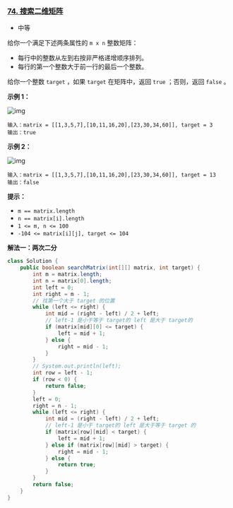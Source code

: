 ### [74. 搜索二维矩阵](https://leetcode.cn/problems/search-a-2d-matrix/)

- 中等

给你一个满足下述两条属性的 `m x n` 整数矩阵：

- 每行中的整数从左到右按非严格递增顺序排列。
- 每行的第一个整数大于前一行的最后一个整数。

给你一个整数 `target` ，如果 `target` 在矩阵中，返回 `true` ；否则，返回 `false` 。

 

**示例 1：**

![img](https://assets.leetcode.com/uploads/2020/10/05/mat.jpg)

```
输入：matrix = [[1,3,5,7],[10,11,16,20],[23,30,34,60]], target = 3
输出：true
```

**示例 2：**

![img](https://assets.leetcode-cn.com/aliyun-lc-upload/uploads/2020/11/25/mat2.jpg)

```
输入：matrix = [[1,3,5,7],[10,11,16,20],[23,30,34,60]], target = 13
输出：false
```

 

**提示：**

- `m == matrix.length`
- `n == matrix[i].length`
- `1 <= m, n <= 100`
- `-104 <= matrix[i][j], target <= 104`



**解法一：两次二分**



```java
class Solution {
    public boolean searchMatrix(int[][] matrix, int target) {
        int m = matrix.length;
        int n = matrix[0].length;
        int left = 0;
        int right = m - 1;
        // 找第一个大于 target 的位置
        while (left <= right) {
            int mid = (right - left) / 2 + left;
            // left-1 是小于等于 target的 left 是大于 target的
            if (matrix[mid][0] <= target) {
                left = mid + 1;
            } else {
                right = mid - 1;
            }
        }
        // System.out.println(left);
        int row = left - 1;
        if (row < 0) {
            return false;
        }
        left = 0;
        right = n - 1;
        while (left <= right) {
            int mid = (right - left) / 2 + left;
            // left-1 是小于 target的 left 是大于等于 target 的
            if (matrix[row][mid] < target) {
                left = mid + 1;
            } else if (matrix[row][mid] > target) {
                right = mid - 1;
            } else {
                return true;
            }
        }
        return false;
    }
}
```

